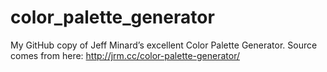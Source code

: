 color_palette_generator
=======================

My GitHub copy of Jeff Minard’s excellent Color Palette Generator. Source comes from here: http://jrm.cc/color-palette-generator/
